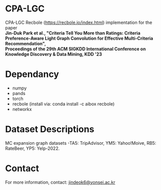 # CPA-LGC
CPA-LGC Recbole (https://recbole.io/index.html) implementation for the paper   
**Jin-Duk Park et al., "Criteria Tell You More than Ratings: Criteria Preference-Aware Light Graph Convolution for Effective Multi-Criteria Recommendation",   
Proceedings of the 29th ACM SIGKDD International Conference on Knowledge Discovery & Data Mining, KDD '23**



# Dependancy
- numpy
- pands
- torch
- recbole (install via: conda install -c aibox recbole)
- networkx


# Dataset Descriptions
MC expansion graph datasets
-TA5: TripAdvisor, YM5: Yahoo!Moive, RB5: RateBeer, YP5: Yelp-2022.

# Contact
For more information, contact: jindeok6@yonsei.ac.kr
